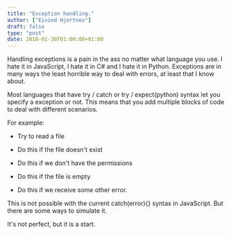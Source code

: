 ```yaml
---
title: "Exception handling."
author: ["Eivind Hjertnes"]
draft: false
type: "post"
date: 2018-01-30T01:00:00+01:00
---
```


Handling exceptions is a pain in the ass no matter what language you
use. I hate it in JavaScript, I hate it in C# and I hate it in Python.
Exceptions are in many ways the least horrible way to deal with errors,
at least that I know about.

Most languages that have try / catch or try / expect(python) syntax let
you specify a exception or not. This means that you add multiple blocks
of code to deal with different scenarios.

For example:

-   Try to read a file

-   Do this if the file doesn't exist

-   Do this if we don't have the permissions

-   Do this if the file is empty

-   Do this if we receive some other error.

This is not possible with the current catch(error){} syntax in
JavaScript. But there are some ways to simulate it.

<div class="HTML">
  <div></div>

<script src="<https://gist.github.com/anonymous/497f1271fc0e607fa28cce656cf54a9c.js>"></script>

</div>

It's not perfect, but it is a start.

